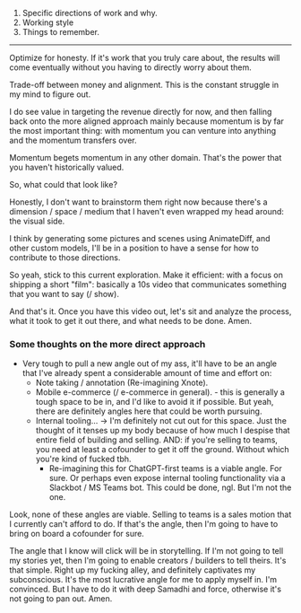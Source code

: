 1. Specific directions of work and why.
2. Working style
3. Things to remember.

---

Optimize for honesty. If it's work that you truly care about, the results will come eventually without you having to directly worry about them.

Trade-off between money and alignment. This is the constant struggle in my mind to figure out.

I do see value in targeting the revenue directly for now, and then falling back onto the more aligned approach mainly because momentum is by far the most important thing: with momentum you can venture into anything and the momentum transfers over.

Momentum begets momentum in any other domain. That's the power that you haven't historically valued.

So, what could that look like? 

Honestly, I don't want to brainstorm them right now because there's a dimension / space / medium that I haven't even wrapped my head around: the visual side.

I think by generating some pictures and scenes using AnimateDiff, and other custom models, I'll be in a position to have a sense for how to contribute to those directions.

So yeah, stick to this current exploration. Make it efficient: with a focus on shipping a short "film": basically a 10s video that communicates something that you want to say (/ show).

And that's it. Once you have this video out, let's sit and analyze the process, what it took to get it out there, and what needs to be done. Amen.

### Some thoughts on the more direct approach
- Very tough to pull a new angle out of my ass, it'll have to be an angle that I've already spent a considerable amount of time and effort on:
	- Note taking / annotation (Re-imagining Xnote).
	- Mobile e-commerce (/ e-commerce in general). - this is generally a tough space to be in, and I'd like to avoid it if possible. But yeah, there are definitely angles here that could be worth pursuing.
	- Internal tooling... -> I'm definitely not cut out for this space. Just the thought of it tenses up my body because of how much I despise that entire field of building and selling. AND: if you're selling to teams, you need at least a cofounder to get it off the ground. Without which you're kind of fucked tbh.
		- Re-imagining this for ChatGPT-first teams is a viable angle. For sure. Or perhaps even expose internal tooling functionality via a Slackbot / MS Teams bot. This could be done, ngl. But I'm not the one.

Look, none of these angles are viable. Selling to teams is a sales motion that I currently can't afford to do. If that's the angle, then I'm going to have to bring on board a cofounder for sure.

The angle that I know will click will be in storytelling. If I'm not going to tell my stories yet, then I'm going to enable creators / builders to tell theirs. It's that simple. Right up my fucking alley, and definitely captivates my subconscious. It's the most lucrative angle for me to apply myself in. I'm convinced. But I have to do it with deep Samadhi and force, otherwise it's not going to pan out. Amen.